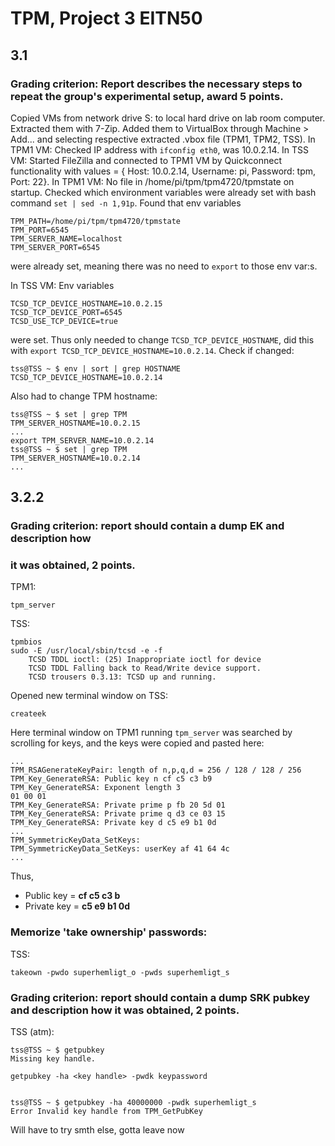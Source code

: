 # TPM, Project 3 EITN50
## 3.1
### **Grading criterion**: Report describes the necessary steps to repeat the group's experimental setup, award 5 points.
Copied VMs from network drive S: to local hard drive on lab room computer.
Extracted them with 7-Zip. Added them to VirtualBox through Machine > Add...
and selecting respective extracted .vbox file (TPM1, TPM2, TSS).
In TPM1 VM: Checked IP address with ``ifconfig eth0``, was 10.0.2.14.
In TSS VM: Started FileZilla and connected to TPM1 VM by Quickconnect
functionality with values = { Host: 10.0.2.14, Username: pi, Password: tpm,
Port: 22}.
In TPM1 VM: No file in /home/pi/tpm/tpm4720/tpmstate on startup. Checked which
environment variables were already set with bash command ``set | sed -n
1,91p``. Found that env variables

    TPM_PATH=/home/pi/tpm/tpm4720/tpmstate
    TPM_PORT=6545
    TPM_SERVER_NAME=localhost
    TPM_SERVER_PORT=6545

were already set, meaning there was no need to ``export`` to those env var:s.

In TSS VM: Env variables

    TCSD_TCP_DEVICE_HOSTNAME=10.0.2.15
    TCSD_TCP_DEVICE_PORT=6545
    TCSD_USE_TCP_DEVICE=true

were set. Thus only needed to change ``TCSD_TCP_DEVICE_HOSTNAME``, did this
with ``export TCSD_TCP_DEVICE_HOSTNAME=10.0.2.14``.
Check if changed:

    tss@TSS ~ $ env | sort | grep HOSTNAME
    TCSD_TCP_DEVICE_HOSTNAME=10.0.2.14

Also had to change TPM hostname:

    tss@TSS ~ $ set | grep TPM
    TPM_SERVER_HOSTNAME=10.0.2.15
    ...
    export TPM_SERVER_NAME=10.0.2.14
    tss@TSS ~ $ set | grep TPM
    TPM_SERVER_HOSTNAME=10.0.2.14
    ...


## 3.2.2
### **Grading criterion**: report should contain a dump EK and description how
### it was obtained, 2 points.
TPM1:

    tpm_server

TSS:

    tpmbios
    sudo -E /usr/local/sbin/tcsd -e -f
		TCSD TDDL ioctl: (25) Inappropriate ioctl for device
		TCSD TDDL Falling back to Read/Write device support.
		TCSD trousers 0.3.13: TCSD up and running.
Opened new terminal window on TSS:

    createek

Here terminal window on TPM1 running ``tpm_server`` was searched by scrolling for keys, and the keys were copied and pasted here:

	...
	TPM_RSAGenerateKeyPair: length of n,p,q,d = 256 / 128 / 128 / 256
	TPM_Key_GenerateRSA: Public key n cf c5 c3 b9
	TPM_Key_GenerateRSA: Exponent length 3
	01 00 01
	TPM_Key_GenerateRSA: Private prime p fb 20 5d 01
	TPM_Key_GenerateRSA: Private prime q d3 ce 03 15
	TPM_Key_GenerateRSA: Private key d c5 e9 b1 0d
	...
	TPM_SymmetricKeyData_SetKeys:
	TPM_SymmetricKeyData_SetKeys: userKey af 41 64 4c
	...
Thus,
* Public key = **cf c5 c3 b**
* Private key = **c5 e9 b1 0d**

### Memorize 'take ownership' passwords:
TSS:

	takeown -pwdo superhemligt_o -pwds superhemligt_s

### **Grading criterion**: report should contain a dump SRK pubkey and description how it was obtained, 2 points.

TSS (atm):

	tss@TSS ~ $ getpubkey
	Missing key handle.

	getpubkey -ha <key handle> -pwdk keypassword


	tss@TSS ~ $ getpubkey -ha 40000000 -pwdk superhemligt_s
	Error Invalid key handle from TPM_GetPubKey

Will have to try smth else, gotta leave now
